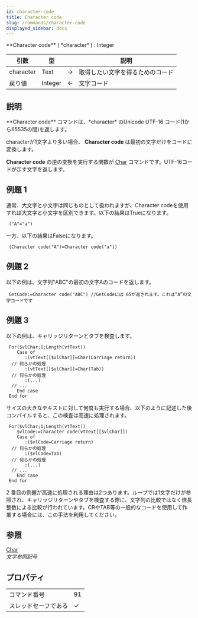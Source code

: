 ```yaml
---
id: character-code
title: Character code
slug: /commands/character-code
displayed_sidebar: docs
---
```


<!--REF #_command_.Character code.Syntax-->**Character code** ( *character* ) : Integer<!-- END REF-->
<!--REF #_command_.Character code.Params-->
| 引数 | 型 |  | 説明 |
| --- | --- | --- | --- |
| character | Text | &#8594;  | 取得したい文字を得るためのコード |
| 戻り値 | Integer | &#8592; | 文字コード |

<!-- END REF-->

## 説明 

<!--REF #_command_.Character code.Summary-->**Character code** コマンドは、*character* のUnicode UTF-16 コード(1から65535の間)を返します。<!-- END REF-->

characterが1文字より多い場合、 **Character code** は最初の文字だけをコードに変換します。

**Character code** の逆の変換を実行する関数が [Char](char.md) コマンドです。UTF-16コードが示す文字を返します。

## 例題 1 

通常、大文字と小文字は同じものとして扱われますが、Character codeを使用すれば大文字と小文字を区別できます。以下の結果はTrueになります。  
  
```4d
 ("A"="a")
```

一方、以下の結果はFalseになります。  
  
```4d
 (Character code("A")=Character code("a"))
```

## 例題 2 

以下の例は、文字列"ABC"の最初の文字Aのコードを返します。  

```4d
 GetCode:=Character code("ABC") //GetCodeには 65が返されます。これは“A”の文字コードです
```

## 例題 3 

以下の例は、キャリッジリターンとタブを検査します。   

```4d
 For($vlChar;1;Length(vtText))
    Case of
       :(vtText[[$vlChar]]=Char(Carriage return))
  // 何らかの処理
       :(vtText[[$vlChar]]=Char(Tab))
  // 何らかの処理
       :(...)
  // ...
    End case
 End for
```

サイズの大きなテキストに対して何度も実行する場合、以下のように記述した後コンパイルすると、この検査は高速に処理されます。

```4d
 For($vlChar;1;Length(vtText))
    $vlCode:=Character code(vtText[[$vlChar]])
    Case of
       :($vlCode=Carriage return)
  // 何らかの処理
       :($vlCode=Tab)
  // 何らかの処理
       :(...)
  // ...
    End case
 End for
```

2 番目の例題が高速に処理される理由は2つあります。ループでは1文字だけが参照され、キャリッジリターンやタブを検査する際に、文字列の比較ではなく倍長整数による比較が行われています。CRやTAB等の一般的なコードを使用して作業する場合には、この手法を利用してください。

## 参照 

[Char](char.md)  
*文字参照記号*  

## プロパティ

|  |  |
| --- | --- |
| コマンド番号 | 91 |
| スレッドセーフである | &check; |


